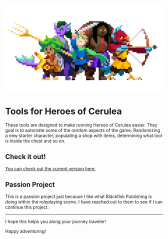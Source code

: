  <img src="/public/images/heroes.png" alt="Project Banner Image">

# Tools for Heroes of Cerulea

These tools are designed to make running Heroes of Cerulea easier. They goal is to automate some of the random aspects of the game. Randomizing a new starter character, populating a shop with items, determining what loot is inside the chest and so on.

## Check it out!

[You can check out the current version here.](https://hero-creator.netlify.app)

## Passion Project

This is a passion project just because I like what Bläckfisk Publishing is doing within the roleplaying scene. I have reached out to them to see if I can continue this project.

---

I hope this helps you along your journey traveler!

Happy adventuring!
